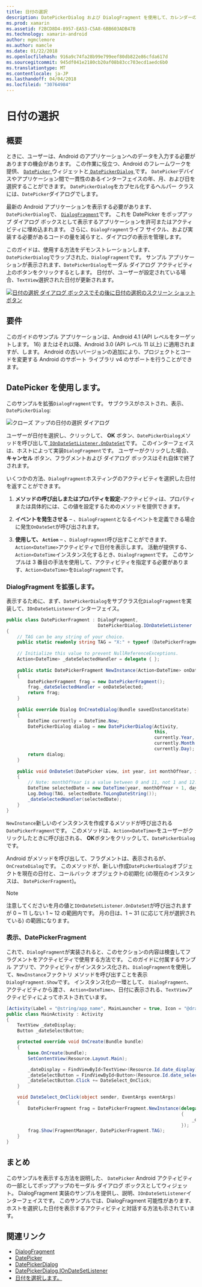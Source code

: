 ```yaml
---
title: 日付の選択
description: DatePickerDialog および DialogFragment を使用して、カレンダーの日付を選択します。
ms.prod: xamarin
ms.assetid: F2BCD8D4-8957-EA53-C5A8-6BB603ADB47B
ms.technology: xamarin-android
author: mgmclemore
ms.author: mamcle
ms.date: 01/22/2018
ms.openlocfilehash: 916a9c74fa28b99e799eef80db822e86cfda617d
ms.sourcegitcommit: 945df041e2180cb20af08b83cc703ecd1aedc6b0
ms.translationtype: MT
ms.contentlocale: ja-JP
ms.lasthandoff: 04/04/2018
ms.locfileid: "30764984"
---
```

# <a name="date-picker"></a>日付の選択

## <a name="overview"></a>概要

ときに、ユーザーは、Android のアプリケーションへのデータを入力する必要がありますの機会があります。 この作業に役立つ、Android のフレームワークを提供、 [ `DatePicker` ](https://developer.xamarin.com/api/type/Android.Widget.DatePicker/)ウィジェットと[ `DatePickerDialog` ](https://developer.xamarin.com/api/type/Android.App.DatePickerDialog/)です。 `DatePicker`デバイスやアプリケーション間で一貫性のあるインターフェイスの年、月、および日を選択することができます。 `DatePickerDialog`をカプセル化するヘルパー クラスには、`DatePicker`ダイアログでします。

最新の Android アプリケーションを表示する必要があります、`DatePickerDialog`で、 [ `DialogFragment`](https://developer.xamarin.com/api/type/Android.App.DialogFragment/)です。 これを DatePicker をポップアップ ダイアログ ボックスとして表示するアプリケーションを許可またはアクティビティに埋め込まれます。 さらに、`DialogFragment`ライフ サイクル、および実装する必要があるコードの量を減らすと、ダイアログの表示を管理します。

このガイドは、使用する方法をデモンストレーションします、`DatePickerDialog`でラップされた、`DialogFragment`です。 サンプル アプリケーションが表示されます、`DatePickerDialog`モーダル ダイアログ アクティビティ上のボタンをクリックするとします。 日付が、ユーザーが設定されている場合、`TextView`選択された日付が更新されます。

[![日付の選択 ダイアログ ボックスでその後に日付の選択のスクリーン ショット ボタン](date-picker-images/image-01-sml.png)](date-picker-images/image-01.png#lightbox)

## <a name="requirements"></a>要件

このガイドのサンプル アプリケーションは、Android 4.1 (API レベルをターゲットします。
16) またはそれ以降、Android 3.0 (API レベル 11 以上) に適用されますが、します。 Android の古いバージョンの追加により、プロジェクトとコードを変更する Android のサポート ライブラリ v4 のサポートを行うことができます。

## <a name="using-the-datepicker"></a>DatePicker を使用します。

このサンプルを拡張`DialogFragment`です。 サブクラスがホストされ、表示、 `DatePickerDialog`:

![クローズ アップの日付の選択 ダイアログ](date-picker-images/image-02.png)

ユーザーが日付を選択し、クリックして、 **OK**  ボタン、`DatePickerDialog`メソッドを呼び出して[ `IOnDateSetListener.OnDateSet`](https://developer.xamarin.com/api/member/Android.App.DatePickerDialog+IOnDateSetListener.OnDateSet/p/Android.Widget.DatePicker/System.Int32/System.Int32/System.Int32/)です。
このインターフェイスは、ホストによって実装`DialogFragment`です。 ユーザーがクリックした場合、**キャンセル** ボタン、フラグメントおよび ダイアログ ボックスはそれ自体で終了されます。

いくつかの方法、`DialogFragment`ホスティングのアクティビティを選択した日付を返すことができます。

1. **メソッドの呼び出しまたはプロパティを設定**&ndash;アクティビティは、プロパティまたは具体的には、この値を設定するためのメソッドを提供できます。

2. **イベントを発生させる** &ndash; 、`DialogFragment`となるイベントを定義できる場合に発生`OnDateSet`が呼び出されます。

3. **使用して、 `Action`**  &ndash; 、`DialogFragment`呼び出すことができます、`Action<DateTime>`アクティビティで日付を表示します。 活動が提供する、`Action<DateTime`インスタンス化するとき、`DialogFragment`です。 このサンプルは 3 番目の手法を使用して、アクティビティを指定する必要があります、`Action<DateTime>`を`DialogFragment`です。



### <a name="extending-dialogfragment"></a>DialogFragment を拡張します。

表示するために、まず、`DatePickerDialog`をサブクラス化`DialogFragment`を実装して、`IOnDateSetListener`インターフェイス。

```csharp
public class DatePickerFragment : DialogFragment, 
                                  DatePickerDialog.IOnDateSetListener
{
    // TAG can be any string of your choice.
    public static readonly string TAG = "X:" + typeof (DatePickerFragment).Name.ToUpper();
    
    // Initialize this value to prevent NullReferenceExceptions.
    Action<DateTime> _dateSelectedHandler = delegate { };
    
    public static DatePickerFragment NewInstance(Action<DateTime> onDateSelected)
    {
        DatePickerFragment frag = new DatePickerFragment();
        frag._dateSelectedHandler = onDateSelected;
        return frag;
    }
    
    public override Dialog OnCreateDialog(Bundle savedInstanceState)
    {
        DateTime currently = DateTime.Now;
        DatePickerDialog dialog = new DatePickerDialog(Activity, 
                                                       this, 
                                                       currently.Year, 
                                                       currently.Month - 1,
                                                       currently.Day);
        return dialog;
    }
    
    public void OnDateSet(DatePicker view, int year, int monthOfYear, int dayOfMonth)
    {
        // Note: monthOfYear is a value between 0 and 11, not 1 and 12!
        DateTime selectedDate = new DateTime(year, monthOfYear + 1, dayOfMonth);
        Log.Debug(TAG, selectedDate.ToLongDateString());
        _dateSelectedHandler(selectedDate);
    }
}
```

`NewInstance`新しいのインスタンスを作成するメソッドが呼び出される`DatePickerFragment`です。 このメソッドは、`Action<DateTime>`をユーザーがクリックしたときに呼び出される、 **OK**ボタンをクリックして、`DatePickerDialog`です。

Android がメソッドを呼び出して、フラグメントは、表示されるが、`OnCreateDialog`です。 このメソッドが、新しい作成`DatePickerDialog`オブジェクトを現在の日付と、コールバック オブジェクトの初期化 (の現在のインスタンスは、 `DatePickerFragment`)。


> [!NOTE]
> 注意してくださいを月の値と`IOnDateSetListener.OnDateSet`が呼び出されますが 0 ~ 11 しない 1 ~ 12 の範囲内です。 月の日は、1 ~ 31 (に応じて月が選択されている) の範囲になります。



### <a name="showing-the-datepickerfragment"></a>表示、DatePickerFragment

これで、`DialogFragment`が実装されると、このセクションの内容は検査してフラグメントをアクティビティで使用する方法です。 このガイドに付属するサンプル アプリで、アクティビティがインスタンス化され、`DialogFragment`を使用して、`NewInstance`ファクトリ メソッドを呼び出すことを表示`DialogFragment.Show`です。 インスタンス化の一環として、 `DialogFragment`、アクティビティから渡さ、 `Action<DateTime>`、日付に表示される、`TextView`アクティビティによってホストされています。

```csharp
[Activity(Label = "@string/app_name", MainLauncher = true, Icon = "@drawable/icon")]
public class MainActivity : Activity
{
    TextView _dateDisplay;
    Button _dateSelectButton;

    protected override void OnCreate(Bundle bundle)
    {
        base.OnCreate(bundle);
        SetContentView(Resource.Layout.Main);

        _dateDisplay = FindViewById<TextView>(Resource.Id.date_display);
        _dateSelectButton = FindViewById<Button>(Resource.Id.date_select_button);
        _dateSelectButton.Click += DateSelect_OnClick;
    }

    void DateSelect_OnClick(object sender, EventArgs eventArgs)
    {
        DatePickerFragment frag = DatePickerFragment.NewInstance(delegate(DateTime time)
                                                                 {
                                                                     _dateDisplay.Text = time.ToLongDateString();
                                                                 });
        frag.Show(FragmentManager, DatePickerFragment.TAG);
    }
}
```


## <a name="summary"></a>まとめ

このサンプルを表示する方法を説明した、 `DatePicker` Android アクティビティの一部としてポップアップのモーダル ダイアログ ボックスとしてウィジェット。 DialogFragment 実装のサンプルを提供し、説明、`IOnDateSetListener`インターフェイスです。 このサンプルでは、DialogFragment 可能性があります、ホストを選択した日付を表示するアクティビティと対話する方法も示されています。


## <a name="related-links"></a>関連リンク

- [DialogFragment](https://developer.xamarin.com/api/type/Android.App.DialogFragment/)
- [DatePicker](https://developer.xamarin.com/api/type/Android.Widget.DatePicker/)
- [DatePickerDialog](https://developer.xamarin.com/api/type/Android.App.DatePickerDialog/)
- [DatePickerDialog.IOnDateSetListener](https://developer.xamarin.com/api/type/Android.App.DatePickerDialog+IOnDateSetListener/)
- [日付を選択します。](https://github.com/xamarinhttps://developer.xamarin.com/recipes/tree/master/android/controls/datepicker/select_a_date)
